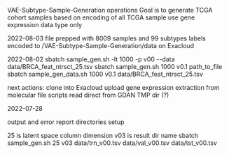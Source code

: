 VAE-Subtype-Sample-Generation operations
Goal is to generate TCGA cohort samples
    based on encoding of all TCGA sample
    use gene expression data type only

2022-08-03
file prepped with 8009 samples and 99 subtypes
labels encoded
to /VAE-Subtype-Sample-Generation/data on Exacloud

2022-08-02
sbatch sample_gen.sh -lt 1000 -p v00 --data data/BRCA_feat_ntrsct_25.tsv
sbatch sample_gen.sh 1000 v0.1 path_to_file
sbatch sample_gen_data.sh 1000 v0.1 data/BRCA_feat_ntrsct_25.tsv

next actions:
    clone into Exacloud
    upload gene expression extraction from molecular file scripts
    read direct from GDAN TMP dir (?)

2022-07-28

output and error report directories setup

25 is latent space column dimension
v03 is result dir name
sbatch sample_gen.sh 25 v03 data/trn_v00.tsv data/val_v00.tsv data/tst_v00.tsv


